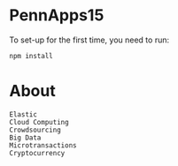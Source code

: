 # PennApps15

To set-up for the first time, you need to run:
```
npm install
```

# About
```
Elastic
Cloud Computing
Crowdsourcing
Big Data
Microtransactions
Cryptocurrency
```
